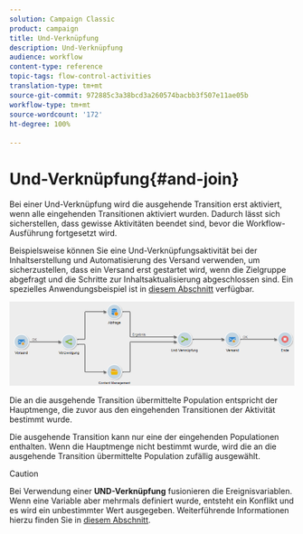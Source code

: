 ```yaml
---
solution: Campaign Classic
product: campaign
title: Und-Verknüpfung
description: Und-Verknüpfung
audience: workflow
content-type: reference
topic-tags: flow-control-activities
translation-type: tm+mt
source-git-commit: 972885c3a38bcd3a260574bacbb3f507e11ae05b
workflow-type: tm+mt
source-wordcount: '172'
ht-degree: 100%

---
```



# Und-Verknüpfung{#and-join}

Bei einer Und-Verknüpfung wird die ausgehende Transition erst aktiviert, wenn alle eingehenden Transitionen aktiviert wurden. Dadurch lässt sich sicherstellen, dass gewisse Aktivitäten beendet sind, bevor die Workflow-Ausführung fortgesetzt wird.

Beispielsweise können Sie eine Und-Verknüpfungsaktivität bei der Inhaltserstellung und Automatisierung des Versand verwenden, um sicherzustellen, dass ein Versand erst gestartet wird, wenn die Zielgruppe abgefragt und die Schritte zur Inhaltsaktualisierung abgeschlossen sind. Ein spezielles Anwendungsbeispiel ist in [diesem Abschnitt](../../delivery/using/automating-via-workflows.md#creating-the-delivery-and-its-content) verfügbar.

![](assets/and-join-usage.png)

Die an die ausgehende Transition übermittelte Population entspricht der Hauptmenge, die zuvor aus den eingehenden Transitionen der Aktivität bestimmt wurde.

Die ausgehende Transition kann nur eine der eingehenden Populationen enthalten. Wenn die Hauptmenge nicht bestimmt wurde, wird die an die ausgehende Transition übermittelte Population zufällig ausgewählt.

>[!CAUTION]
>
>Bei Verwendung einer **UND-Verknüpfung** fusionieren die Ereignisvariablen. Wenn eine Variable aber mehrmals definiert wurde, entsteht ein Konflikt und es wird ein unbestimmter Wert ausgegeben. Weiterführende Informationen hierzu finden Sie in [diesem Abschnitt](../../workflow/using/javascript-scripts-and-templates.md#event-variables).
